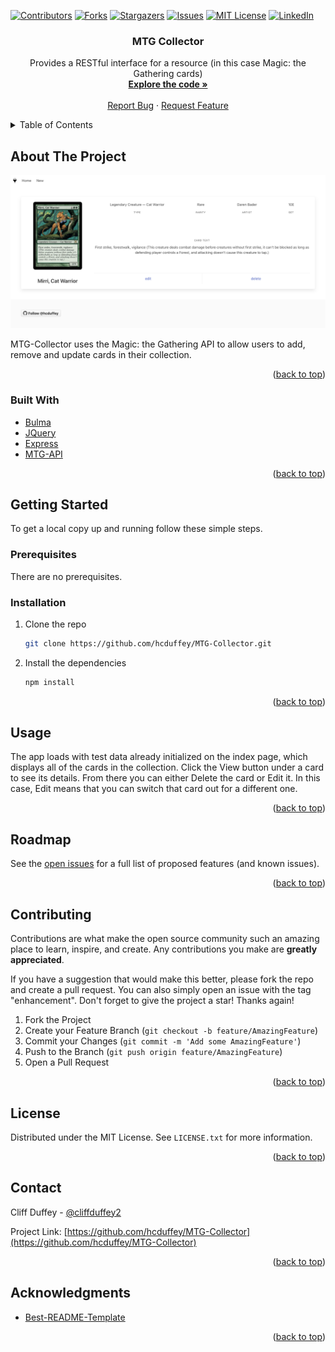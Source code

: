 <div id="top"></div>
<!--
*** Thanks for checking out the Best-README-Template. If you have a suggestion
*** that would make this better, please fork the repo and create a pull request
*** or simply open an issue with the tag "enhancement".
*** Don't forget to give the project a star!
*** Thanks again! Now go create something AMAZING! :D
-->



<!-- PROJECT SHIELDS -->
<!--
*** I'm using markdown "reference style" links for readability.
*** Reference links are enclosed in brackets [ ] instead of parentheses ( ).
*** See the bottom of this document for the declaration of the reference variables
*** for contributors-url, forks-url, etc. This is an optional, concise syntax you may use.
*** https://www.markdownguide.org/basic-syntax/#reference-style-links
-->
[![Contributors][contributors-shield]][contributors-url]
[![Forks][forks-shield]][forks-url]
[![Stargazers][stars-shield]][stars-url]
[![Issues][issues-shield]][issues-url]
[![MIT License][license-shield]][license-url]
[![LinkedIn][linkedin-shield]][linkedin-url]

<h3 align="center">MTG Collector</h3>

  <p align="center">
    Provides a RESTful interface for a resource (in this case Magic: the Gathering cards)
    <br />
    <a href="https://github.com/hcduffey/MTG-Collector"><strong>Explore the code »</strong></a>
    <br />
    <br />
    <a href="https://github.com/hcduffey/MTG-Collector/issues">Report Bug</a>
    ·
    <a href="https://github.com/hcduffey/MTG-Collector/issues">Request Feature</a>
  </p>
</div>



<!-- TABLE OF CONTENTS -->
<details>
  <summary>Table of Contents</summary>
  <ol>
    <li>
      <a href="#about-the-project">About The Project</a>
      <ul>
        <li><a href="#built-with">Built With</a></li>
      </ul>
    </li>
    <li>
      <a href="#getting-started">Getting Started</a>
      <ul>
        <li><a href="#prerequisites">Prerequisites</a></li>
        <li><a href="#installation">Installation</a></li>
      </ul>
    </li>
    <li><a href="#usage">Usage</a></li>
    <li><a href="#roadmap">Roadmap</a></li>
    <li><a href="#contributing">Contributing</a></li>
    <li><a href="#license">License</a></li>
    <li><a href="#contact">Contact</a></li>
    <li><a href="#acknowledgments">Acknowledgments</a></li>
  </ol>
</details>



<!-- ABOUT THE PROJECT -->
## About The Project

[![Product Name Screen Shot][product-screenshot]](public/images/screen_shot.png)

MTG-Collector uses the Magic: the Gathering API to allow users to add, remove and update cards in their collection.

<p align="right">(<a href="#top">back to top</a>)</p>

### Built With

* [Bulma](https://bulma.io/)
* [JQuery](https://jquery.com)
* [Express](https://expressjs.com/)
* [MTG-API](https://github.com/MagicTheGathering/mtg-sdk-javascript)

<p align="right">(<a href="#top">back to top</a>)</p>

<!-- GETTING STARTED -->
## Getting Started

To get a local copy up and running follow these simple steps.

### Prerequisites

There are no prerequisites.

### Installation

1. Clone the repo
   ```sh
   git clone https://github.com/hcduffey/MTG-Collector.git
   ```
2. Install the dependencies
   ```sh
   npm install
   ```

<p align="right">(<a href="#top">back to top</a>)</p>



<!-- USAGE EXAMPLES -->
## Usage

The app loads with test data already initialized on the index page, which displays all of the cards in the collection. Click the View button under a card to see its details. From there you can either Delete the card or Edit it. In this case, Edit means that you can switch that card out for a different one. 

<p align="right">(<a href="#top">back to top</a>)</p>



<!-- ROADMAP -->
## Roadmap

See the [open issues](https://github.com/hcduffey/MTG-Collector/issues) for a full list of proposed features (and known issues).

<p align="right">(<a href="#top">back to top</a>)</p>



<!-- CONTRIBUTING -->
## Contributing

Contributions are what make the open source community such an amazing place to learn, inspire, and create. Any contributions you make are **greatly appreciated**.

If you have a suggestion that would make this better, please fork the repo and create a pull request. You can also simply open an issue with the tag "enhancement".
Don't forget to give the project a star! Thanks again!

1. Fork the Project
2. Create your Feature Branch (`git checkout -b feature/AmazingFeature`)
3. Commit your Changes (`git commit -m 'Add some AmazingFeature'`)
4. Push to the Branch (`git push origin feature/AmazingFeature`)
5. Open a Pull Request

<p align="right">(<a href="#top">back to top</a>)</p>



<!-- LICENSE -->
## License

Distributed under the MIT License. See `LICENSE.txt` for more information.

<p align="right">(<a href="#top">back to top</a>)</p>



<!-- CONTACT -->
## Contact

Cliff Duffey - [@cliffduffey2](https://twitter.com/cliffduffey2)

Project Link: [https://github.com/hcduffey/MTG-Collector](https://github.com/hcduffey/MTG-Collector)

<p align="right">(<a href="#top">back to top</a>)</p>



<!-- ACKNOWLEDGMENTS -->
## Acknowledgments

* [Best-README-Template](https://github.com/othneildrew/Best-README-Template)

<p align="right">(<a href="#top">back to top</a>)</p>



<!-- MARKDOWN LINKS & IMAGES -->
<!-- https://www.markdownguide.org/basic-syntax/#reference-style-links -->
[contributors-shield]: https://img.shields.io/github/contributors/hcduffey/MTG-Collector.svg?style=for-the-badge
[contributors-url]: https://github.com/hcduffey/MTG-Collector/graphs/contributors
[forks-shield]: https://img.shields.io/github/forks/hcduffey/MTG-Collector.svg?style=for-the-badge
[forks-url]: https://github.com/hcduffey/MTG-Collector/network/members
[stars-shield]: https://img.shields.io/github/stars/hcduffey/MTG-Collector.svg?style=for-the-badge
[stars-url]: https://github.com/hcduffey/MTG-Collector/stargazers
[issues-shield]: https://img.shields.io/github/issues/hcduffey/MTG-Collector.svg?style=for-the-badge
[issues-url]: https://github.com/hcduffey/MTG-Collector/issues
[license-shield]: https://img.shields.io/github/license/hcduffey/MTG-Collector.svg?style=for-the-badge
[license-url]: https://github.com/hcduffey/MTG-Collector/blob/master/LICENSE.txt
[linkedin-shield]: https://img.shields.io/badge/-LinkedIn-black.svg?style=for-the-badge&logo=linkedin&colorB=555
[linkedin-url]: https://linkedin.com/in/cduffey
[product-screenshot]: public/images/screen_shot.png
